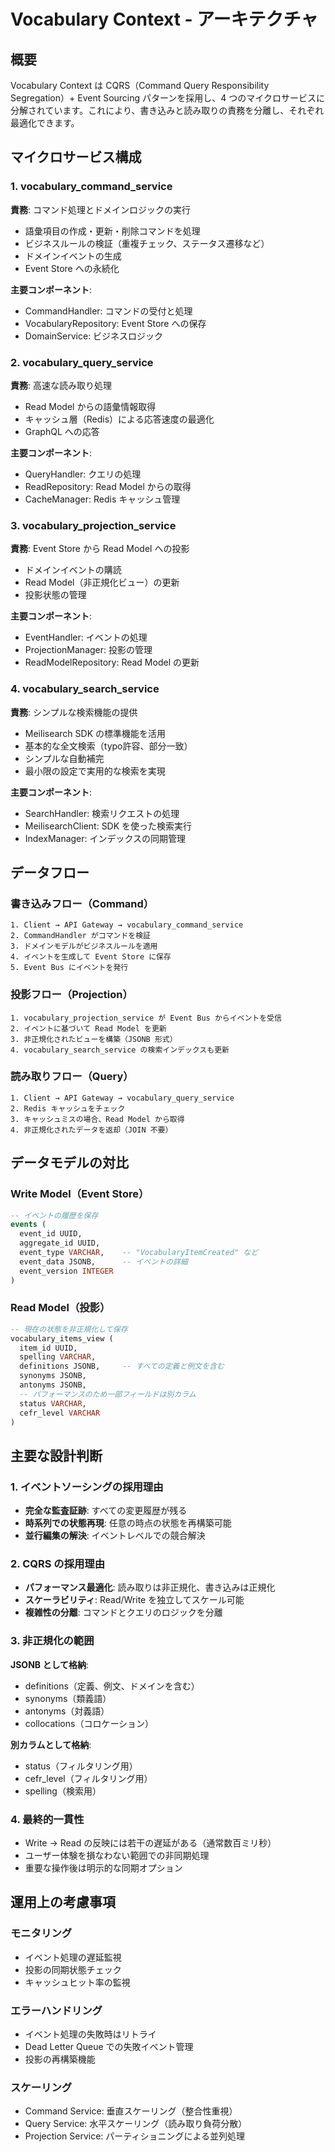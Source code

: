 # Vocabulary Context - アーキテクチャ

## 概要

Vocabulary Context は CQRS（Command Query Responsibility Segregation）+ Event Sourcing パターンを採用し、4 つのマイクロサービスに分解されています。これにより、書き込みと読み取りの責務を分離し、それぞれ最適化できます。

## マイクロサービス構成

### 1. vocabulary_command_service

**責務**: コマンド処理とドメインロジックの実行

- 語彙項目の作成・更新・削除コマンドを処理
- ビジネスルールの検証（重複チェック、ステータス遷移など）
- ドメインイベントの生成
- Event Store への永続化

**主要コンポーネント**:

- CommandHandler: コマンドの受付と処理
- VocabularyRepository: Event Store への保存
- DomainService: ビジネスロジック

### 2. vocabulary_query_service

**責務**: 高速な読み取り処理

- Read Model からの語彙情報取得
- キャッシュ層（Redis）による応答速度の最適化
- GraphQL への応答

**主要コンポーネント**:

- QueryHandler: クエリの処理
- ReadRepository: Read Model からの取得
- CacheManager: Redis キャッシュ管理

### 3. vocabulary_projection_service

**責務**: Event Store から Read Model への投影

- ドメインイベントの購読
- Read Model（非正規化ビュー）の更新
- 投影状態の管理

**主要コンポーネント**:

- EventHandler: イベントの処理
- ProjectionManager: 投影の管理
- ReadModelRepository: Read Model の更新

### 4. vocabulary_search_service

**責務**: シンプルな検索機能の提供

- Meilisearch SDK の標準機能を活用
- 基本的な全文検索（typo許容、部分一致）
- シンプルな自動補完
- 最小限の設定で実用的な検索を実現

**主要コンポーネント**:

- SearchHandler: 検索リクエストの処理
- MeilisearchClient: SDK を使った検索実行
- IndexManager: インデックスの同期管理

## データフロー

### 書き込みフロー（Command）

```
1. Client → API Gateway → vocabulary_command_service
2. CommandHandler がコマンドを検証
3. ドメインモデルがビジネスルールを適用
4. イベントを生成して Event Store に保存
5. Event Bus にイベントを発行
```

### 投影フロー（Projection）

```
1. vocabulary_projection_service が Event Bus からイベントを受信
2. イベントに基づいて Read Model を更新
3. 非正規化されたビューを構築（JSONB 形式）
4. vocabulary_search_service の検索インデックスも更新
```

### 読み取りフロー（Query）

```
1. Client → API Gateway → vocabulary_query_service
2. Redis キャッシュをチェック
3. キャッシュミスの場合、Read Model から取得
4. 非正規化されたデータを返却（JOIN 不要）
```

## データモデルの対比

### Write Model（Event Store）

```sql
-- イベントの履歴を保存
events (
  event_id UUID,
  aggregate_id UUID,
  event_type VARCHAR,    -- "VocabularyItemCreated" など
  event_data JSONB,      -- イベントの詳細
  event_version INTEGER
)
```

### Read Model（投影）

```sql
-- 現在の状態を非正規化して保存
vocabulary_items_view (
  item_id UUID,
  spelling VARCHAR,
  definitions JSONB,     -- すべての定義と例文を含む
  synonyms JSONB,
  antonyms JSONB,
  -- パフォーマンスのため一部フィールドは別カラム
  status VARCHAR,
  cefr_level VARCHAR
)
```

## 主要な設計判断

### 1. イベントソーシングの採用理由

- **完全な監査証跡**: すべての変更履歴が残る
- **時系列での状態再現**: 任意の時点の状態を再構築可能
- **並行編集の解決**: イベントレベルでの競合解決

### 2. CQRS の採用理由

- **パフォーマンス最適化**: 読み取りは非正規化、書き込みは正規化
- **スケーラビリティ**: Read/Write を独立してスケール可能
- **複雑性の分離**: コマンドとクエリのロジックを分離

### 3. 非正規化の範囲

**JSONB として格納**:

- definitions（定義、例文、ドメインを含む）
- synonyms（類義語）
- antonyms（対義語）
- collocations（コロケーション）

**別カラムとして格納**:

- status（フィルタリング用）
- cefr_level（フィルタリング用）
- spelling（検索用）

### 4. 最終的一貫性

- Write → Read の反映には若干の遅延がある（通常数百ミリ秒）
- ユーザー体験を損なわない範囲での非同期処理
- 重要な操作後は明示的な同期オプション

## 運用上の考慮事項

### モニタリング

- イベント処理の遅延監視
- 投影の同期状態チェック
- キャッシュヒット率の監視

### エラーハンドリング

- イベント処理の失敗時はリトライ
- Dead Letter Queue での失敗イベント管理
- 投影の再構築機能

### スケーリング

- Command Service: 垂直スケーリング（整合性重視）
- Query Service: 水平スケーリング（読み取り負荷分散）
- Projection Service: パーティショニングによる並列処理
